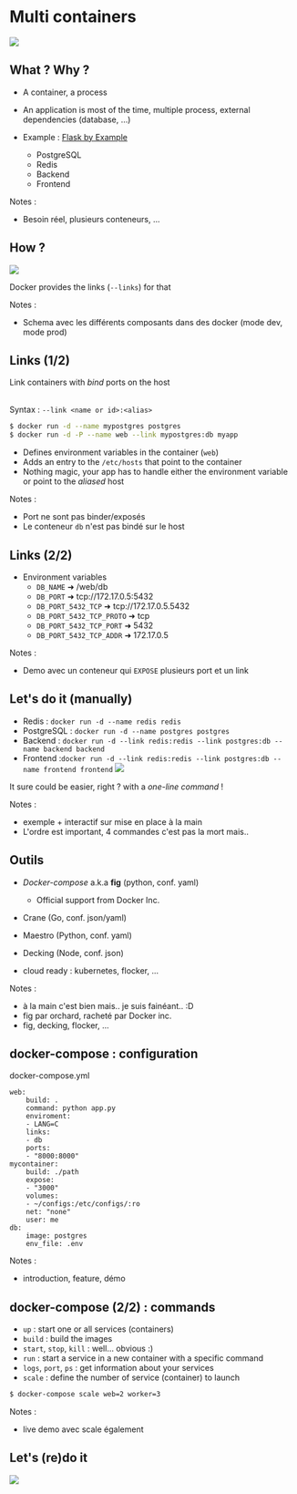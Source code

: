 # Multi containers

![](ressources/42fois.jpg)



## What ? Why ?

- A container, a process
- An application is most of the time, multiple process, external dependencies (database, …)

- Example : [Flask by Example](https://realpython.com/blog/python/flask-by-example-part-1-project-setup/)
    - PostgreSQL
    - Redis
    - Backend
    - Frontend

Notes :
- Besoin réel, plusieurs conteneurs, ...



## How ?

![](ressources/multi-conteneur.png)

Docker provides the links (``--links``) for that

Notes :
- Schema avec les différents composants dans des docker (mode dev,
  mode prod)



## Links (1/2)

Link containers with *bind* ports on the host<br/><br/>

Syntax : ``--link <name or id>:<alias>``


```bash
$ docker run -d --name mypostgres postgres
$ docker run -d -P --name web --link mypostgres:db myapp
```

- Defines environment variables in the container (``web``)
- Adds an entry to the ``/etc/hosts`` that point to the container
- Nothing magic, your app has to handle either the environment variable or point to the *aliased* host

Notes :
- Port ne sont pas binder/exposés
- Le conteneur ``db`` n'est pas bindé sur le host



## Links (2/2)

- Environment variables
    - ``DB_NAME`` ➜ /web/db
    - ``DB_PORT`` ➜ tcp://172.17.0.5:5432
    - ``DB_PORT_5432_TCP`` ➜ tcp://172.17.0.5.5432
    - ``DB_PORT_5432_TCP_PROTO`` ➜ tcp
    - ``DB_PORT_5432_TCP_PORT`` ➜ 5432
    - ``DB_PORT_5432_TCP_ADDR`` ➜ 172.17.0.5

Notes :
- Demo avec un conteneur qui ``EXPOSE`` plusieurs port et un link



## Let's do it (manually)

- Redis : ``docker run -d --name redis redis``
- PostgreSQL : ``docker run -d --name postgres postgres``
- Backend : ``docker run -d --link redis:redis --link postgres:db --name backend backend``
- Frontend :``docker run -d --link redis:redis --link postgres:db --name frontend frontend``
![](ressources/giphy_whatif1.gif)

It sure could be easier, right ? with a *one-line command* !

Notes :
- exemple + interactif sur mise en place à la main
- L'ordre est important, 4 commandes c'est pas la mort mais..



## Outils

- *Docker-compose* a.k.a **fig** (python, conf. yaml)
    - Official support from Docker Inc.

- Crane (Go, conf. json/yaml)
- Maestro (Python, conf. yaml)
- Decking (Node, conf. json)

- cloud ready : kubernetes, flocker, ...

Notes :
- à la main c'est bien mais.. je suis fainéant.. :D
- fig par orchard, racheté par Docker inc.
- fig, decking, flocker, ...



## docker-compose : configuration

docker-compose.yml
```
web:
    build: .
    command: python app.py
    enviroment:
    - LANG=C
    links:
    - db
    ports:
    - "8000:8000"
mycontainer:
    build: ./path
    expose:
    - "3000"
    volumes:
    - ~/configs:/etc/configs/:ro
    net: "none"
    user: me
db:
    image: postgres
    env_file: .env
```

Notes :
- introduction, feature, démo



## docker-compose (2/2) : commands

- ``up`` : start one or all services (containers)
- ``build`` : build the images
- ``start``, ``stop``, ``kill`` : well… obvious :)
- ``run`` : start a service in a new container with a specific command
- ``logs``, ``port``, ``ps`` : get information about your services
- ``scale`` : define the number of service (container) to launch
```bash
$ docker-compose scale web=2 worker=3
```

Notes :
- live demo avec scale également



## Let's (re)do it

![](ressources/loi-murphy.jpg)

